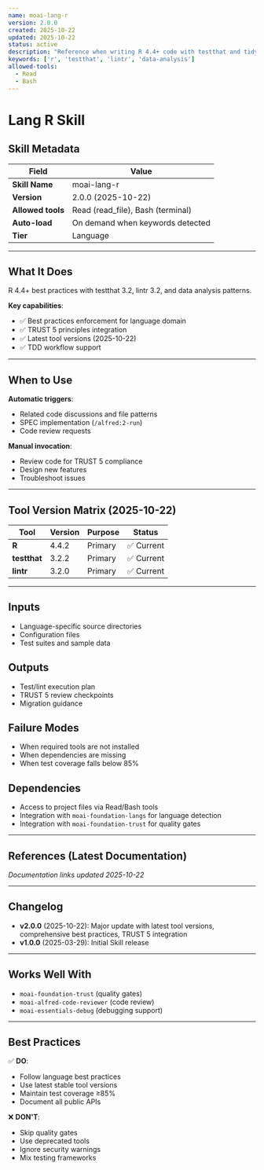```yaml
---
name: moai-lang-r
version: 2.0.0
created: 2025-10-22
updated: 2025-10-22
status: active
description: "Reference when writing R 4.4+ code with testthat and tidyverse patterns. Load for statistical computing, data science, visualization-focused projects (ggplot2), or reproducible research workflows with R Markdown."
keywords: ['r', 'testthat', 'lintr', 'data-analysis']
allowed-tools:
  - Read
  - Bash
---
```


# Lang R Skill

## Skill Metadata

| Field | Value |
| ----- | ----- |
| **Skill Name** | moai-lang-r |
| **Version** | 2.0.0 (2025-10-22) |
| **Allowed tools** | Read (read_file), Bash (terminal) |
| **Auto-load** | On demand when keywords detected |
| **Tier** | Language |

---

## What It Does

R 4.4+ best practices with testthat 3.2, lintr 3.2, and data analysis patterns.

**Key capabilities**:
- ✅ Best practices enforcement for language domain
- ✅ TRUST 5 principles integration
- ✅ Latest tool versions (2025-10-22)
- ✅ TDD workflow support

---

## When to Use

**Automatic triggers**:
- Related code discussions and file patterns
- SPEC implementation (`/alfred:2-run`)
- Code review requests

**Manual invocation**:
- Review code for TRUST 5 compliance
- Design new features
- Troubleshoot issues

---

## Tool Version Matrix (2025-10-22)

| Tool | Version | Purpose | Status |
|------|---------|---------|--------|
| **R** | 4.4.2 | Primary | ✅ Current |
| **testthat** | 3.2.2 | Primary | ✅ Current |
| **lintr** | 3.2.0 | Primary | ✅ Current |

---

## Inputs

- Language-specific source directories
- Configuration files
- Test suites and sample data

## Outputs

- Test/lint execution plan
- TRUST 5 review checkpoints
- Migration guidance

## Failure Modes

- When required tools are not installed
- When dependencies are missing
- When test coverage falls below 85%

## Dependencies

- Access to project files via Read/Bash tools
- Integration with `moai-foundation-langs` for language detection
- Integration with `moai-foundation-trust` for quality gates

---

## References (Latest Documentation)

_Documentation links updated 2025-10-22_

---

## Changelog

- **v2.0.0** (2025-10-22): Major update with latest tool versions, comprehensive best practices, TRUST 5 integration
- **v1.0.0** (2025-03-29): Initial Skill release

---

## Works Well With

- `moai-foundation-trust` (quality gates)
- `moai-alfred-code-reviewer` (code review)
- `moai-essentials-debug` (debugging support)

---

## Best Practices

✅ **DO**:
- Follow language best practices
- Use latest stable tool versions
- Maintain test coverage ≥85%
- Document all public APIs

❌ **DON'T**:
- Skip quality gates
- Use deprecated tools
- Ignore security warnings
- Mix testing frameworks
